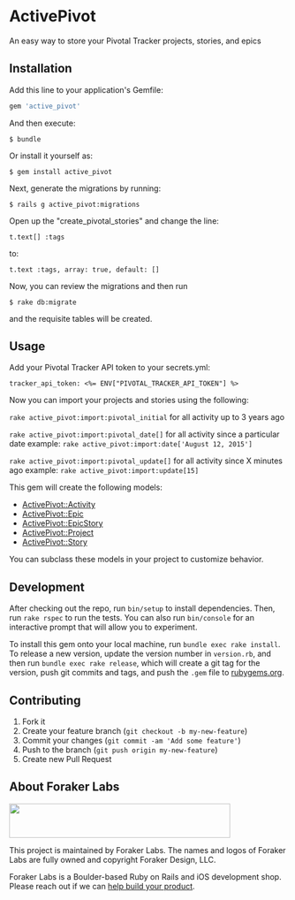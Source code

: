 # ActivePivot

An easy way to store your Pivotal Tracker projects, stories, and epics

## Installation

Add this line to your application's Gemfile:

```ruby
gem 'active_pivot'
```

And then execute:

    $ bundle

Or install it yourself as:

    $ gem install active_pivot

Next, generate the migrations by running:

    $ rails g active_pivot:migrations

Open up the "create_pivotal_stories" and change the line:

    t.text[] :tags

to:

    t.text :tags, array: true, default: []

Now, you can review the migrations and then run

    $ rake db:migrate

and the requisite tables will be created.

## Usage

Add your Pivotal Tracker API token to your secrets.yml:

`tracker_api_token: <%= ENV["PIVOTAL_TRACKER_API_TOKEN"] %>`

Now you can import your projects and stories using the following:

`rake active_pivot:import:pivotal_initial` for all activity up to 3 years ago

`rake active_pivot:import:pivotal_date[]` for all activity since a particular date
example: `rake active_pivot:import:date['August 12, 2015']`

`rake active_pivot:import:pivotal_update[]` for all activity since X minutes ago
example: `rake active_pivot:import:update[15]`

This gem will create the following models:
- [ActivePivot::Activity](lib/active_pivot/activity.rb)
- [ActivePivot::Epic](lib/active_pivot/epic.rb)
- [ActivePivot::EpicStory](lib/active_pivot/epic_story.rb)
- [ActivePivot::Project](lib/active_pivot/project.rb)
- [ActivePivot::Story](lib/active_pivot/story.rb)

You can subclass these models in your project to customize behavior.


## Development

After checking out the repo, run `bin/setup` to install dependencies. Then, run `rake rspec` to run the tests. You can also run `bin/console` for an interactive prompt that will allow you to experiment.

To install this gem onto your local machine, run `bundle exec rake install`. To release a new version, update the version number in `version.rb`, and then run `bundle exec rake release`, which will create a git tag for the version, push git commits and tags, and push the `.gem` file to [rubygems.org](https://rubygems.org).

## Contributing

1. Fork it
2. Create your feature branch (`git checkout -b my-new-feature`)
3. Commit your changes (`git commit -am 'Add some feature'`)
4. Push to the branch (`git push origin my-new-feature`)
5. Create new Pull Request

## About Foraker Labs

<img src="http://assets.foraker.com/foraker_logo.png" width="400" height="62">

This project is maintained by Foraker Labs. The names and logos of Foraker Labs are fully owned and copyright Foraker Design, LLC.

Foraker Labs is a Boulder-based Ruby on Rails and iOS development shop. Please reach out if we can [help build your product](http://www.foraker.com).
